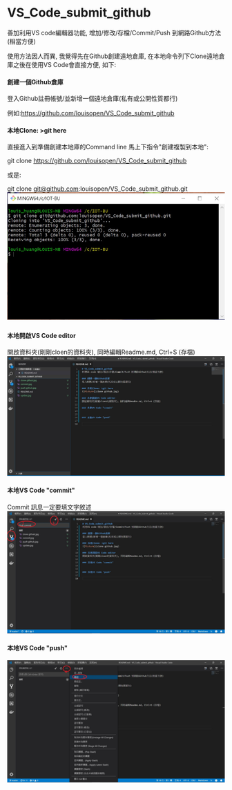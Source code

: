 # VS_Code_submit_github
善加利用VS code編輯器功能, 增加/修改/存檔/Commit/Push 到網路Github方法(相當方便)

使用方法因人而異, 我覺得先在Github創建遠地倉庫, 在本地命令列下Clone遠地倉庫之後在使用VS Code會直接方便, 如下:

#### 創建一個Github倉庫
登入Github註冊帳號/並新增一個遠地倉庫(私有或公開性質都行)

例如:https://github.com/louisopen/VS_Code_submit_github

#### 本地Clone: >git here
直接進入到準備創建本地庫的Command line 馬上下指令"創建複製到本地": 

git clone https://github.com/louisopen/VS_Code_submit_github

或是: 

git clone git@github.com:louisopen/VS_Code_submit_github.git
![Picture](clone_github.jpg)

#### 本地開啟VS Code editor
開啟資料夾(剛剛cloen的資料夾), 同時編輯Readme.md, Ctrl+S (存檔)
![Picture](update_github.jpg)

#### 本地VS Code "commit" 
Commit 訊息一定要填文字敘述
![Picture](commit.jpg)

#### 本地VS Code "push"
![Picture](push_github.jpg)
